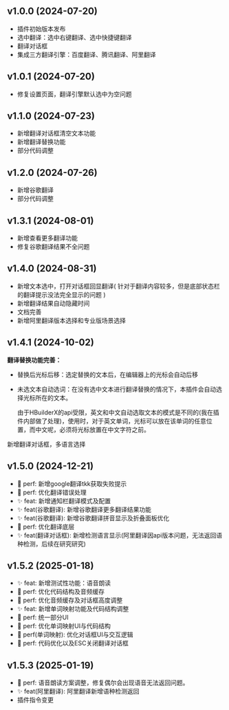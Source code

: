 ## v1.0.0 (2024-07-20)
- 插件初始版本发布
- 选中翻译：选中右键翻译、选中快捷键翻译
- 翻译对话框
- 集成三方翻译引擎：百度翻译、腾讯翻译、阿里翻译

## v1.0.1 (2024-07-20)
- 修复设置页面，翻译引擎默认选中为空问题

## v1.1.0 (2024-07-23)

- 新增翻译对话框清空文本功能
- 新增翻译替换功能
- 部分代码调整

## v1.2.0 (2024-07-26)

- 新增谷歌翻译
- 部分代码调整

## v1.3.1 (2024-08-01)

- 新增查看更多翻译功能
- 修复谷歌翻译结果不全问题

## v1.4.0 (2024-08-31)

- 新增文本选中，打开对话框回显翻译( 针对于翻译内容较多，但是底部状态栏的翻译提示没法完全显示的问题 )
- 新增翻译结果自动隐藏时间
- 文档完善
- 新增阿里翻译版本选择和专业版场景选择

## v1.4.1 (2024-10-02)

**翻译替换功能完善：**

- 替换后光标后移：选定替换的文本后，在编辑器上的光标会自动后移

- 未选文本自动选词：在没有选中文本进行翻译替换的情况下，本插件会自动选择光标所在的文本。

  由于HBuilderX的api受限，英文和中文自动选取文本的模式是不同的(我在插件内部做了处理)，使用时，对于英文单词，光标可以放在该单词的任意位置，而中文呢，必须将光标放置在中文字符之前。

新增翻译对话框，多语言选择

## v1.5.0 (2024-12-21)

- 🎈 perf: 新增google翻译tkk获取失败提示
- 🎈 perf: 优化翻译错误处理
- ✨ feat: 新增通知栏翻译模式及配置
- ✨ feat(谷歌翻译): 新增谷歌翻译更多翻译结果功能
- ✨ feat(谷歌翻译): 新增谷歌翻译拼音显示及折叠面板优化
- 🎈 perf: 优化翻译底层
- ✨ feat(翻译对话框): 新增检测语言显示(阿里翻译因api版本问题，无法返回语种检测，后续在研究研究)

## v1.5.2 (2025-01-18)

- ✨ feat: 新增测试性功能：语音朗读
- 🎈 perf: 优化代码结构及音频缓存
- 🎈 perf: 优化音频缓存及对话框高度调整
- ✨ feat: 新增单词映射功能及代码结构调整
- 🎈 perf: 统一部分UI
- 🎈 perf: 优化单词映射UI与代码结构
- 🎈 perf(单词映射): 优化对话框UI与交互逻辑
- 🎈 perf: 代码优化以及ESC关闭翻译对话框

## v1.5.3 (2025-01-19)

- 🎈 perf: 语音朗读方案调整，修复偶尔会出现语音无法返回问题。
- ✨ feat(阿里翻译): 阿里翻译新增语种检测返回
- 插件指令变更